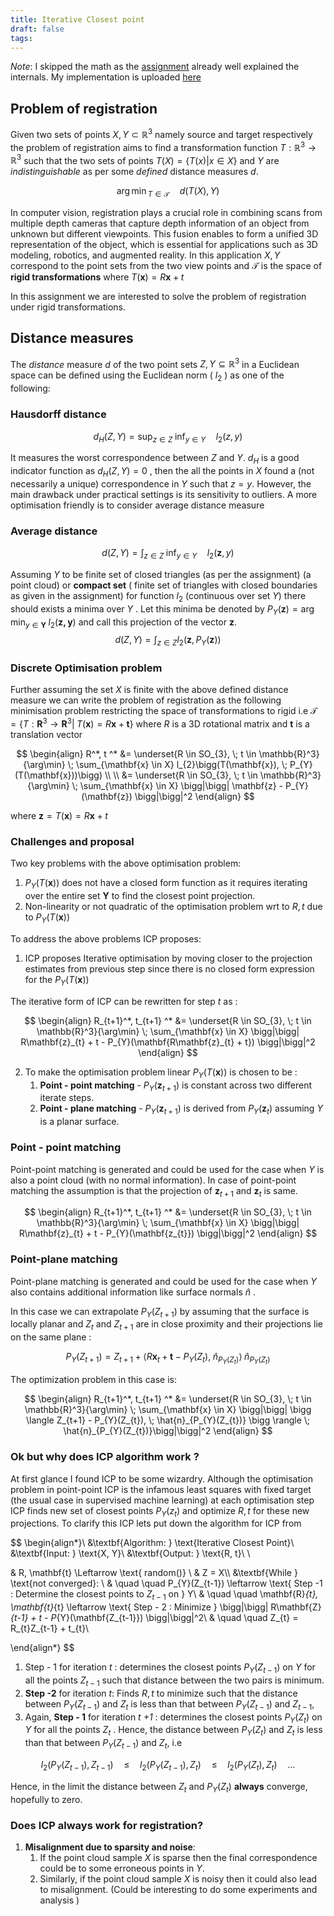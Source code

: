 ```yaml
---
title: Iterative Closest point
draft: false
tags:
---
```





*Note*: I skipped the math as the [assignment](https://github.com/alecjacobson/geometry-processing-registration) already well explained the internals. My implementation is uploaded [here](https://github.com/alecjacobson/geometry-processing-registration)
## Problem of registration 

Given two sets of points   $X, Y \subset  \mathbb{R}^3$ namely source and target respectively the problem of registration aims to find a transformation function $T: \mathbb{R}^3 \to \mathbb{R}^3$ such that  the two sets of points $T(X) = \{ T(x) |  x  \in X \}$ and $Y$ are *indistinguishable* as per some *defined*  distance measures $d$.

$$ {\arg\min}_{T \in \mathcal{T}} \quad  d(T(X), Y)  $$

In computer vision, registration plays a crucial role in combining scans from multiple depth cameras that capture depth information of an object from unknown but different viewpoints. This fusion enables to form a unified 3D representation of the object, which is essential for applications such as 3D modeling, robotics, and augmented reality.  In this application $X, Y$ correspond to the point sets from the two view points and $\mathcal{T}$ is the space of **rigid transformations** where $T(\mathbf{x}) = R\mathbf{x} + t$

In this assignment we are interested to solve the problem of registration under rigid transformations.  


##  Distance measures 

The *distance* measure $d$ of the two point sets $Z, Y \subseteq \mathbb{R}^3$ in a Euclidean space can be defined using the Euclidean norm (  $l_{2}$ ) as one of the following:

### Hausdorff distance


$$d_{H}(Z, Y)  =  \sup_{z \in Z} \; \inf_{y \in Y} \quad l_{2}(z, y ) $$

It measures the worst correspondence between $Z$ and $Y$.  $d_{H}$  is a good indicator function as  $d_{H}(Z, Y) = 0$ , then the all the points in $X$  found a (not necessarily a unique) correspondence in $Y$ such that $z=y$.   However, the main drawback under practical settings is  its sensitivity to outliers.  A more optimisation friendly is to consider average distance measure 


### Average distance 

$$d(Z, Y) = \int_{z \in Z} \; \inf_{y \in Y} \quad l_{2}(\mathbf{z}, y )$$

Assuming $Y$ to be finite set of closed triangles (as per the assignment)  (a point cloud) or **compact set** ( finite set of triangles with closed boundaries as given in the assignment) for function $l_{2}$  (continuous over set $Y$) there should exists a minima over $Y$ . Let this minima be denoted by $P_{Y}(\mathbf{z}) = \arg\min_{y \in \mathbf{Y}}  \; l_2(\mathbf{{z} , \mathbf{y}})$  and call this projection of the vector $\mathbf{z}$. $$d(Z, Y) = \int_{z \in Z} l_2(\mathbf{z}, P_Y(\mathbf{z}))$$

### Discrete Optimisation problem

Further assuming the set $X$ is finite with the above defined distance measure we can write the problem of registration as the following minimisation problem restricting the space of transformations to rigid i.e  $\mathcal{T} = \{T: \mathbf{R}^3 \to \mathbf{R}^3 | \; T(\mathbf{x}) = R\mathbf{x} + \mathbf{t}\}$ where $R$ is a 3D rotational matrix and $\mathbf{t}$ is a translation vector

$$
\begin{align}
R^*, t ^* &= \underset{R \in SO_{3}, \; t \in \mathbb{R}^3}{\arg\min}  \;  \sum_{\mathbf{x} \in X} l_{2}\bigg(T(\mathbf{x}), \; P_{Y}(T(\mathbf{x}))\bigg) \\ \\
&= \underset{R \in SO_{3}, \; t \in \mathbb{R}^3}{\arg\min}  \; \sum_{\mathbf{x} \in X} \bigg|\bigg| \mathbf{z} - P_{Y}(\mathbf{z}) \bigg|\bigg|^2
\end{align}
$$


where $\mathbf{z} = T(\mathbf{x}) = R\mathbf{x} + t$

### Challenges and proposal

Two key problems with the above optimisation problem:
1. $P_{Y}(T(\mathbf{x}))$ does not have a closed form function as it requires iterating over the entire set $\mathbf{Y}$ to find the closest point projection. 
2. Non-linearity or not quadratic of the optimisation problem wrt to  $R, t$  due to  $P_Y(T(\mathbf{x}))$ 




To address the above problems ICP proposes:
1. ICP proposes Iterative optimisation by moving closer to the projection estimates from previous step  since  there is no closed form expression for the $P_{Y}(T(\mathbf{x}))$ 

The iterative form of ICP can be rewritten for step $t$ as :

$$
\begin{align}
R_{t+1}^*, t_{t+1} ^* &= \underset{R \in SO_{3}, \; t \in \mathbb{R}^3}{\arg\min}  \; \sum_{\mathbf{x} \in X} \bigg|\bigg| R\mathbf{z}_{t} + t - P_{Y}(\mathbf{R\mathbf{z}_{t} + t}) \bigg|\bigg|^2
\end{align}
$$

2. To make the optimisation problem  linear  $P_{Y}(T(\mathbf{{x}}))$  is chosen to be :
	1. **Point - point matching** - $P_{Y}(\mathbf{z}_{t+1})$ is constant across two different iterate steps.
	2. **Point - plane matching** -  $P_{Y}(\mathbf{z}_{t+1})$ is derived from $P_{Y}(\mathbf{z}_{t})$ assuming $Y$ is a planar surface.
 

### Point - point matching 

Point-point matching is generated and could be used for the case when $Y$ is also a point cloud (with no normal information). In case of point-point matching the assumption is that the projection of $\mathbf{z}_{t+1}$ and $\mathbf{z}_{t}$ is same. 

$$
\begin{align}
R_{t+1}^*, t_{t+1} ^* &= \underset{R \in SO_{3}, \; t \in \mathbb{R}^3}{\arg\min}  \; \sum_{\mathbf{x} \in X} \bigg|\bigg| R\mathbf{z}_{t} + t - P_{Y}(\mathbf{z_{t}}) \bigg|\bigg|^2
\end{align}
$$


### Point-plane matching
Point-plane matching is generated and could be used for the case when $Y$ also contains additional information like surface normals $\hat{n}$ . 

In this case we can extrapolate $P_{Y}(Z_{t +1})$ by assuming that the surface is locally planar and $Z_{t}$ and $Z_{t+1}$ are in close proximity and their projections lie on the same plane :

$$
P_{Y} (Z_{t+1})  =  Z_{t+1} +  \bigg \langle R\mathbf{x}_{t} + \mathbf{t} - P_{Y}(Z_{t}), \; \hat{n}_{P_{Y}(Z_{t})}  \bigg  \rangle \; \hat{n}_{P_{Y}(Z_{t})}
$$

The optimization problem in this case is: 

$$
\begin{align}
R_{t+1}^*, t_{t+1} ^* &= \underset{R \in SO_{3}, \; t \in \mathbb{R}^3}{\arg\min}  \; \sum_{\mathbf{x} \in X} \bigg|\bigg| \bigg \langle Z_{t+1} - P_{Y}(Z_{t}), \; \hat{n}_{P_{Y}(Z_{t})}  \bigg  \rangle \; \hat{n}_{P_{Y}(Z_{t})}\bigg|\bigg|^2
\end{align}
$$



### Ok but why does ICP algorithm work ?

At first glance I found ICP to be some wizardry. Although the optimisation problem in point-point ICP is the infamous least squares with fixed target (the usual case in supervised machine learning) at each optimisation step ICP finds new set of closest points $P_{Y}(z_{t})$ and optimize $R, t$ for these new projections.  To clarify this ICP lets put down the algorithm for ICP from 

 
$$
\begin{align*}\\ 
&\textbf{Algorithm: } \text{Iterative Closest Point}\\ 
&\textbf{Input: } \text{X, Y}\\ 
&\textbf{Output: } \text{R, t}\\
\\

& R, \mathbf{t} \Leftarrow \text{ random()} \\
& Z = X\\\\
&\textbf{While } \text{not converged}: \\
 & \quad \quad P_{Y}(Z_{t-1}) \leftarrow \text{ Step -1 : Determine the closest points to $Z_{t-1}$ on } Y\\
& \quad \quad \mathbf{R}_{t},  \mathbf{t}_{t} \leftarrow \text{ Step - 2  : Minimize } \bigg|\bigg| R\mathbf{Z}_{t-1} + t - P_{Y}(\mathbf{Z_{t-1}}) \bigg|\bigg|^2\\
& \quad \quad Z_{t} = R_{t}Z_{t-1} + t_{t}\\

\end{align*}
$$




1. Step - 1 for iteration  *t* : determines the closest points $P_Y(Z_{t-1})$ on $Y$ for all the points $Z_{t-1}$ such that distance between the two pairs is minimum.
2. **Step -2** for iteration  *t*:  Finds $R, t$ to minimize such that the distance between $P_{Y}(Z_{t-1})$ and $Z_{t}$ is less than that between $P_{Y}(Z_{t-1})$ and $Z_{t-1}$, 
3. Again, **Step - 1** for iteration  *t +1* :  determines the closest points $P_Y(Z_{t})$ on $Y$ for all the points $Z_{t}$ . Hence, the distance between $P_{Y}(Z_{t})$ and $Z_{t}$ is less than that between $P_{Y}(Z_{t-1})$ and $Z_{t}$, i.e 


$$ l_{2}(P_{Y}(Z_{{t-1}}), Z_{t-1}) \quad \leq \quad  l_{2}(P_{Y}(Z_{{t-1}}), Z_{t}) \quad \leq \quad l_{2}(P_{Y}(Z_{{t}}), Z_{t}) \quad \ldots$$


Hence, in the limit the distance between $Z_{t}$ and $P_{Y}(Z_t)$ **always** converge, hopefully to zero. 

### Does ICP always work for registration? 

1. **Misalignment due to sparsity and noise**: 
	1. If the point cloud sample $X$ is sparse then the final correspondence could be to some erroneous points in $Y$. 
	2. Similarly, if the point cloud sample $X$ is noisy then it could also lead to misalignment. (Could be interesting to do some experiments and analysis )